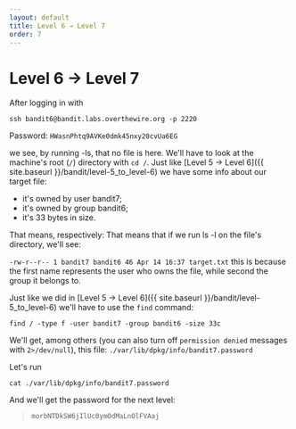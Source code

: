 ```yaml
---
layout: default
title: Level 6 → Level 7
order: 7
---
```


# Level 6 → Level 7
After logging in with 

`ssh bandit6@bandit.labs.overthewire.org -p 2220`

Password: `HWasnPhtq9AVKe0dmk45nxy20cvUa6EG`

we see, by running -ls, that no file is here. We'll have to look at the machine's root (`/`) directory with `cd /`. Just like [Level 5 → Level 6]({{ site.baseurl }}/bandit/level-5_to_level-6) we have some info about our target file: 

- it's owned by user bandit7;
- it's owned by group bandit6;
- it's 33 bytes in size.

That means, respectively:
That means that if we run ls -l on the file's directory, we'll see: 

`-rw-r--r-- 1 bandit7 bandit6 46 Apr 14 16:37 target.txt` this is because the first name represents the user who owns the file, while second the group it belongs to.

Just like we did in [Level 5 → Level 6]({{ site.baseurl }}/bandit/level-5_to_level-6) we'll have to use the `find` command:

`find / -type f -user bandit7 -group bandit6 -size 33c`

We'll get, among others (you can also turn off `permission denied` messages with `2>/dev/null`), this file: `./var/lib/dpkg/info/bandit7.password`

Let's run 

`cat ./var/lib/dpkg/info/bandit7.password`


And we'll get the password for the next level:

> `morbNTDkSW6jIlUc0ymOdMaLnOlFVAaj`


